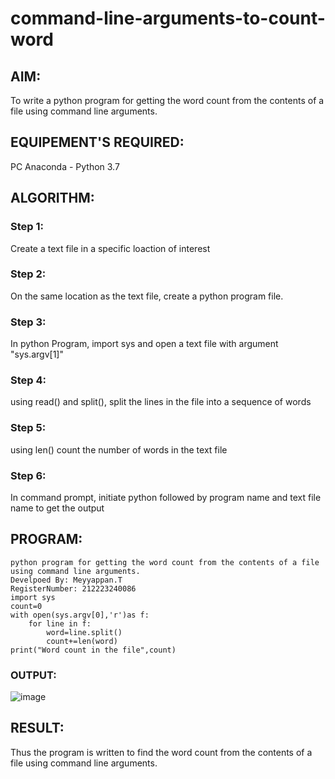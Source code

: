 # command-line-arguments-to-count-word
## AIM:
To write a python program for getting the word count from the contents of a file using command line arguments.
## EQUIPEMENT'S REQUIRED: 
PC
Anaconda - Python 3.7
## ALGORITHM: 
### Step 1:
Create a text file in a specific loaction of interest
### Step 2: 
On the same location as the text file, create a python program file.
### Step 3: 
In python Program, import sys and open a text file with argument "sys.argv[1]"
### Step 4:  
using read() and split(), split the lines in the file into a sequence of words
### Step 5: 
using len() count the number of words in the text file
### Step 6: 
In command prompt, initiate python followed by program name and text file name to get the output
## PROGRAM:
```
python program for getting the word count from the contents of a file using command line arguments.
Develpoed By: Meyyappan.T
RegisterNumber: 212223240086
import sys
count=0
with open(sys.argv[0],'r')as f:
    for line in f:
        word=line.split()
        count+=len(word)
print("Word count in the file",count)
```
### OUTPUT:
![image](https://github.com/marcoyoi/command-line-arguments-to-count-word/assets/128804366/faf4375c-b55f-4f63-aa8c-f0a137e068ed)

## RESULT:
Thus the program is written to find the word count from the contents of a file using command line arguments.

